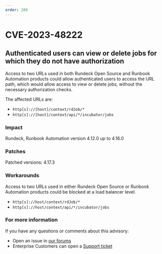 ```yaml
---
order: 200
---
```


# CVE-2023-48222

## Authenticated users can view or delete jobs for which they do not have authorization

Access to two URLs used in both Rundeck Open Source and Runbook Automation products could allow authenticated users to access the URL path, which would allow access to view or delete jobs, without the necessary authorization checks.

The affected URLs are:
- `http[s]://[host]/context/rdJob/*` 
- `http[s]://[host]/context/api/*/incubator/jobs`

### Impact

Rundeck, Runbook Automation version 4.12.0 up to 4.16.0

### Patches

Patched versions: 4.17.3

### Workarounds

Access to two URLs used in either Rundeck Open Source or Runbook Automation products could be blocked at a load balancer level.
- `http[s]://host/context/rdJob/*` 
- `http[s]://host/context/api/*/incubator/jobs`

### For more information

If you have any questions or comments about this advisory:
* Open an issue in [our forums](https://community.pagerduty.com/forum/c/process-automation)
* Enterprise Customers can open a [Support ticket](https://support.rundeck.com)

